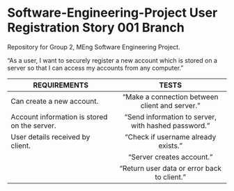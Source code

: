# Software-Engineering-Project User Registration Story 001 Branch
Repository for Group 2, MEng Software Engineering Project.

“As a user, I want to securely register a new account which is stored on a server so that I can access my accounts from any computer.”

| REQUIREMENTS        | TESTS         |
| --------------------|:-------------:|
| Can create a new account.          |“Make a connection between client and server.”|
| Account information is stored on the server.          |“Send information to server, with hashed password.”|
| User details received by client.      |“Check if username already exists.”| 
| |“Server creates account.”| 
| |“Return user data or error back to client.”| 
